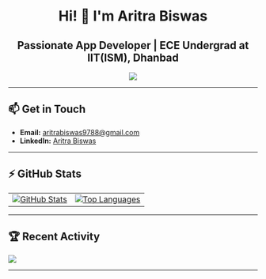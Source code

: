 <h1 align="center">Hi! 👋 I'm Aritra Biswas</h1>
<h2 align="center">Passionate App Developer | ECE Undergrad at IIT(ISM), Dhanbad</h2>
<p align="center">
  <img src="https://user-images.githubusercontent.com/104893311/219148682-fd27b1a7-85a4-4ac7-8a49-6025a58fb62c.gif" />
</p>

---

## 📫 Get in Touch

- **Email:** [aritrabiswas9788@gmail.com](mailto:aritrabiswas9788@gmail.com)
- **LinkedIn:** [Aritra Biswas](https://www.linkedin.com/in/aritra-biswas-398b95250)

---

## ⚡ GitHub Stats
<div align="center">
  <table style="width: 100%; max-width: 1000px;">
    <tr>
      <td style="text-align: center;">
        <a href="https://github.com/AritraBiswas9788">
          <img src="https://github-readme-stats.vercel.app/api?username=AritraBiswas9788&show_icons=true&count_private=true&theme=algolia&hide_border=true&border_radius=10" alt="GitHub Stats"/>
        </a>
      </td>
      <td style="text-align: center;">
        <a href="https://github.com/AritraBiswas9788">
          <img src="https://github-readme-stats.vercel.app/api/top-langs/?username=AritraBiswas9788&layout=compact&langs_count=8&theme=algolia&hide_border=true&border_radius=10" alt="Top Languages"/>
        </a>
      </td>
    </tr>
  </table>
</div>

---

## 🏆 Recent Activity
<img src="https://github-readme-activity-graph.vercel.app/graph?username=AritraBiswas9788&bg_color=000000&line=ffb812&area=true&color=8135fc&hide_border=true&hide_title=true"/>

---
